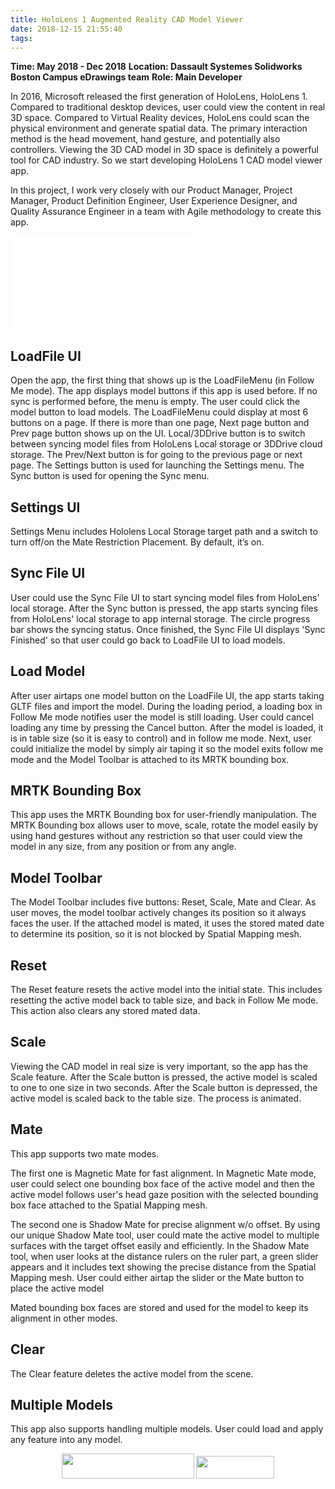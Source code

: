 ```yaml
---
title: HoloLens 1 Augmented Reality CAD Model Viewer
date: 2018-12-15 21:55:40
tags:
---
```


**Time: May 2018 - Dec 2018**
**Location: Dassault Systemes Solidworks Boston Campus eDrawings team**
**Role: Main Developer**

In 2016, Microsoft released the first generation of HoloLens, HoloLens 1. Compared to traditional desktop devices, user could view the content in real 3D space. Compared to Virtual Reality devices, HoloLens could scan the physical environment and generate spatial data. The primary interaction method is the head movement, hand gesture, and potentially also controllers. Viewing the 3D CAD model in 3D space is definitely a powerful tool for CAD industry. So we start developing HoloLens 1 CAD model viewer app.

In this project, I work very closely with our Product Manager, Project Manager, Product Definition Engineer, User Experience Designer, and Quality Assurance Engineer in a team with Agile methodology to create this app.

<iframe src="//player.bilibili.com/player.html?aid=625883940&bvid=BV1Kt4y1y7cB&cid=198331202&page=1" scrolling="no" border="0" frameborder="no" framespacing="0" allowfullscreen="true" title="HoloLens 1 Augmented Reality CAD Model Viewer Demo Video"> </iframe>

## LoadFile UI
Open the app, the first thing that shows up is the LoadFileMenu (in Follow Me mode). The app displays model buttons if this app is used before. If no sync is performed before, the menu is empty. The user could click the model button to load models. The LoadFileMenu could display at most 6 buttons on a page. If there is more than one page, Next page button and Prev page button shows up on the UI. Local/3DDrive button is to switch between syncing model files from HoloLens Local storage or 3DDrive cloud storage. The Prev/Next button is for going to the previous page or next page. The Settings button is used for launching the Settings menu. The Sync button is used for opening the Sync menu.

## Settings UI
​Settings Menu includes Hololens Local Storage target path and a switch to turn off/on the Mate Restriction Placement. By default, it’s on.

## Sync File UI
​User could use the Sync File UI to start syncing model files from HoloLens' local storage. After the Sync button is pressed, the app starts syncing files from HoloLens' local storage to app internal storage. The circle progress bar shows the syncing status. Once finished, the Sync File UI displays 'Sync Finished' so that user could go back to LoadFile UI to load models.

## Load Model
​After user airtaps one model button on the LoadFile UI, the app starts taking GLTF files and import the model. During the loading period, a loading box in Follow Me mode notifies user the model is still loading. User could cancel loading any time by pressing the Cancel button. After the model is loaded, it is in table size (so it is easy to control) and in follow me mode. Next, user could initialize the model by simply air taping it so the model exits follow me mode and the Model Toolbar is attached to its MRTK bounding box.

## MRTK Bounding Box
​This app uses the MRTK Bounding box for user-friendly manipulation. The MRTK Bounding box allows user to move, scale, rotate the model easily by using hand gestures without any restriction so that user could view the model in any size, from any position or from any angle. 

## Model Toolbar
​The Model Toolbar includes five buttons: Reset, Scale, Mate and Clear. As user moves, the model toolbar actively changes its position so it always faces the user. If the attached model is mated, it uses the stored mated date to determine its position, so it is not blocked by Spatial Mapping mesh. 

## Reset
The Reset feature resets the active model into the initial state. This includes resetting the active model back to table size, and back in Follow Me mode. This action also clears any stored mated data.

## Scale
​Viewing the CAD model in real size is very important, so the app has the Scale feature. After the Scale button is pressed, the active model is scaled to one to one size in two seconds. After the Scale button is depressed, the active model is scaled back to the table size. The process is animated. 

## Mate
​This app supports two mate modes.

The first one is Magnetic Mate for fast alignment. In Magnetic Mate mode, user could select one bounding box face of the active model and then the active model follows user's head gaze position with the selected bounding box face attached to the Spatial Mapping mesh. 

The second one is Shadow Mate for precise alignment w/o offset. By using our unique Shadow Mate tool, user could mate the active model to multiple surfaces with the target offset easily and efficiently.  In the Shadow Mate tool, when user looks at the distance rulers on the ruler part, a green slider appears and it includes text showing the precise distance from the Spatial Mapping mesh. User could either airtap the slider or the Mate button to place the active model

Mated bounding box faces are stored and used for the model to keep its alignment in other modes.  

## Clear
The Clear feature deletes the active model from the scene.

## Multiple Models
This app also supports handling multiple models. User could load and apply any feature into any model. 

<div align="center">
<img src="https://s1.ax1x.com/2020/06/19/NuTgbT.png" width="212px" height="40px"> <img src="https://s1.ax1x.com/2020/06/19/NuTRVU.png" width="125px" height="36px">    
</div>
